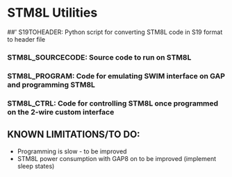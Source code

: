 # STM8L Utilities


##' S19TOHEADER: Python script for converting STM8L code in S19 format to header file
### STM8L_SOURCECODE: Source code to run on STM8L
### STM8L_PROGRAM: Code for emulating SWIM interface on GAP and programming STM8L
### STM8L_CTRL: Code for controlling STM8L once programmed on the 2-wire custom interface

## KNOWN LIMITATIONS/TO DO:
- Programming is slow - to be improved
- STM8L power consumption with GAP8 on to be improved (implement sleep states)
